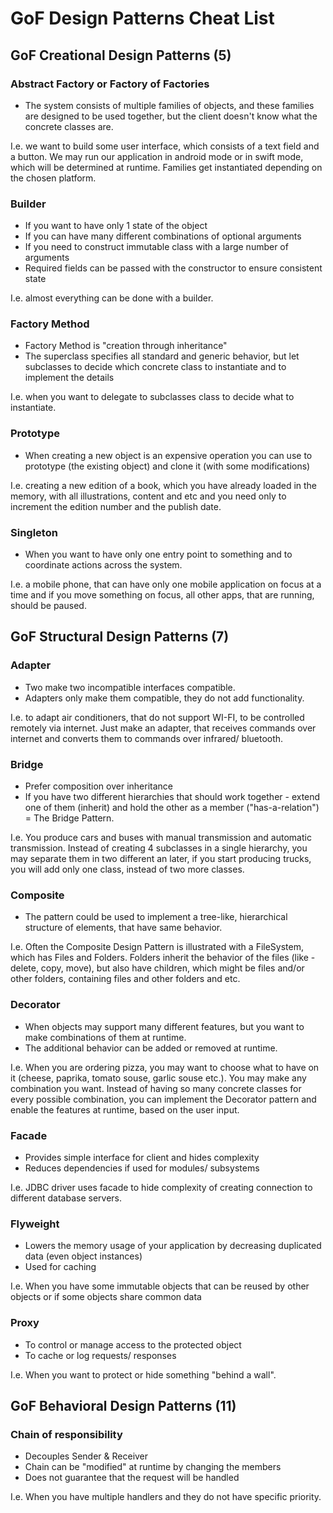 # GoF Design Patterns Cheat List

## GoF Creational Design Patterns (5)

### Abstract Factory or Factory of Factories
- The system consists of multiple families of objects, and these families are designed to be used together, but
the client doesn't know what the concrete classes are.

I.e. we want to build some user interface, which consists of a text field and a button.
We may run our application in android mode or in swift mode, which will be determined at runtime.
Families get instantiated depending on the chosen platform.

### Builder
- If you want to have only 1 state of the object
- If you can have many different combinations of optional arguments 
- If you need to construct immutable class with a large number of arguments
- Required fields can be passed with the constructor to ensure consistent state

I.e. almost everything can be done with a builder. 

### Factory Method
- Factory Method is "creation through inheritance"
- The superclass specifies all standard and generic behavior, but let subclasses to decide which concrete class to instantiate and to implement the details

I.e. when you want to delegate to subclasses class to decide what to instantiate.

### Prototype
- When creating a new object is an expensive operation you can use to prototype (the existing object) and clone it (with some modifications)

I.e. creating a new edition of a book, which you have already loaded in the memory, 
with all illustrations, content and etc and you need only to increment the edition number and the publish date.

### Singleton
- When you want to have only one entry point to something and to coordinate actions across the system.

I.e. a mobile phone, that can have only one mobile application on focus at a time and if you move something on focus, 
all other apps, that are running, should be paused.

## GoF Structural Design Patterns (7)

### Adapter
- Two make two incompatible interfaces compatible.
- Adapters only make them compatible, they do not add functionality.

I.e. to adapt air conditioners, that do not support WI-FI, to be controlled remotely via internet. Just make an adapter,
that receives commands over internet and converts them to commands over infrared/ bluetooth.

### Bridge
- Prefer composition over inheritance
- If you have two different hierarchies that should work together - extend one of them (inherit) 
and hold the other as a member ("has-a-relation") = The Bridge Pattern.

I.e. You produce cars and buses with manual transmission and automatic transmission. 
Instead of creating 4 subclasses in a single hierarchy, you may separate them in two different an later, if you start
producing trucks, you will add only one class, instead of two more classes.

### Composite
- The pattern could be used to implement a tree-like, hierarchical structure of elements, that have same behavior. 

I.e. Often the Composite Design Pattern is illustrated with a FileSystem, which has Files and Folders.
Folders inherit the behavior of the files (like - delete, copy, move), but also have children, which
might be files and/or other folders, containing files and other folders and etc.

### Decorator
- When objects may support many different features, but you want to make combinations of them at runtime.
- The additional behavior can be added or removed at runtime.

I.e. When you are ordering pizza, you may want to choose what to have on it (cheese, paprika, tomato souse, garlic souse etc.).
You may make any combination you want. Instead of having so many concrete classes for every possible combination, 
you can implement the Decorator pattern and enable the features at runtime, based on the user input.

### Facade
- Provides simple interface for client and hides complexity
- Reduces dependencies if used for modules/ subsystems

I.e. JDBC driver uses facade to hide complexity of creating connection to different database servers.

### Flyweight
- Lowers the memory usage of your application by decreasing duplicated data (even object instances)
- Used for caching

I.e. When you have some immutable objects that can be reused by other objects or if some objects share common data

### Proxy
* To control or manage access to the protected object
* To cache or log requests/ responses

I.e. When you want to protect or hide something "behind a wall".

## GoF Behavioral Design Patterns (11)

### Chain of responsibility
* Decouples Sender & Receiver
* Chain can be "modified" at runtime by changing the members
* Does not guarantee that the request will be handled

I.e. When you have multiple handlers and they do not have specific priority.